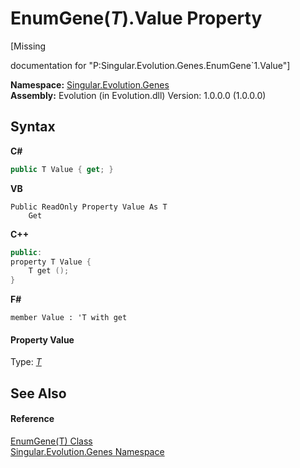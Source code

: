 # EnumGene(*T*).Value Property 
 

\[Missing <summary> documentation for "P:Singular.Evolution.Genes.EnumGene`1.Value"\]

**Namespace:**&nbsp;<a href="c9a39aef-d3b0-be3b-cda0-1d7eb5bdd4e1">Singular.Evolution.Genes</a><br />**Assembly:**&nbsp;Evolution (in Evolution.dll) Version: 1.0.0.0 (1.0.0.0)

## Syntax

**C#**<br />
``` C#
public T Value { get; }
```

**VB**<br />
``` VB
Public ReadOnly Property Value As T
	Get
```

**C++**<br />
``` C++
public:
property T Value {
	T get ();
}
```

**F#**<br />
``` F#
member Value : 'T with get

```


#### Property Value
Type: <a href="4fecc7be-9552-30ff-5645-a76762f44273">*T*</a>

## See Also


#### Reference
<a href="4fecc7be-9552-30ff-5645-a76762f44273">EnumGene(T) Class</a><br /><a href="c9a39aef-d3b0-be3b-cda0-1d7eb5bdd4e1">Singular.Evolution.Genes Namespace</a><br />
